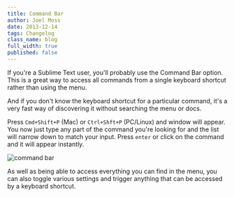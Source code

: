 ```yaml
---
title: Command Bar
author: Joel Moss
date: 2013-12-14
tags: Changelog
class_name: blog
full_width: true
published: false
---
```


If you're a Sublime Text user, you'll probably use the Command Bar option. This is a great way to access all commands from a single keyboard shortcut rather than using the menu. 

And if you don't know the keyboard shortcut for a particular command, it's a very fast way of discovering it without searching the menu or docs.

Press `Cmd+Shift+P` (Mac) or `Ctrl+Shft+P` (PC/Linux) and window will appear. You now just type any part of the command you're looking for and the list will narrow down to match your input. Press `enter` or click on the command and it will appear instantly.

![command bar](blog/command-bar.png)

As well as being able to access everything you can find in the menu, you can also toggle various settings and trigger anything that can be accessed by a keyboard shortcut.
